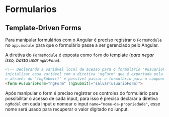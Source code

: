 # Formularios

## Template-Driven Forms
Para manipular formulários com o Angular é preciso registrar o `FormsModule` no `app.module` para que o formulário passe a ser gerenciado pelo Angular.

A diretiva do `FormsModule` é exposta como `form` do template (*para negar isso, basta usar `ngNoForm`*).

```html
<!-- Declarando a variável local de acesso para o formulário '#usuarioForm', 
inicializar essa variável com a diretiva 'ngForm' que é exportada pela diretiva do 'form' 
e através do '(ngSubmit)' é possível passar o formulário para o componente manusear seus dados -->
<form #usuarioForm="ngForm" (ngSubmit)="salvar(usuarioForm)">
```
Após manipular o form é preciso registrar os controles do formulário para possibilitar o acesso de cada input, para isso é preciso declarar a diretiva `ngModel` em cada input e nomear o input `name="nome-da-propriedade"`, esse nome será usado para recuperar o valor digitado no iunput.
